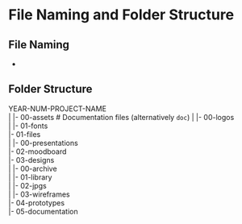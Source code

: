 # File Naming and Folder Structure

## File Naming

-

## Folder Structure
YEAR-NUM-PROJECT-NAME  
|
|- 00-assets                      # Documentation files (alternatively `doc`)
|   |- 00-logos  
|   |- 01-fonts  
|- 01-files  
|   |- 00-presentations  
|- 02-moodboard  
|- 03-designs  
|   |- 00-archive  
|   |- 01-library  
|   |- 02-jpgs  
|   |- 03-wireframes  
|- 04-prototypes  
|- 05-documentation  
